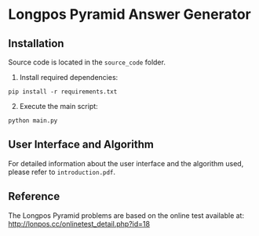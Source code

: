 # Longpos Pyramid Answer Generator

## Installation
Source code is located in the `source_code` folder.

1. Install required dependencies:
```
pip install -r requirements.txt
```
2. Execute the main script:
```
python main.py
```
## User Interface and Algorithm

For detailed information about the user interface and the algorithm used, please refer to `introduction.pdf`.

## Reference

The Longpos Pyramid problems are based on the online test available at:
http://lonpos.cc/onlinetest_detail.php?id=18